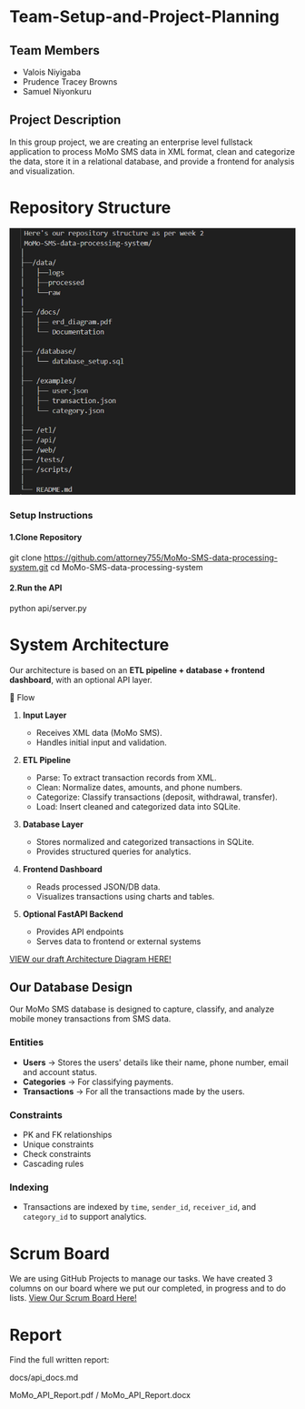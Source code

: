 # Team-Setup-and-Project-Planning

## Team Members
- Valois Niyigaba
- Prudence Tracey Browns
- Samuel Niyonkuru

## Project Description
In this group project, we are creating an enterprise level fullstack application to process MoMo SMS data in XML format, clean and categorize the data, store it in a relational database, and provide a frontend for analysis and visualization.

# Repository Structure
 ![Repository structure](./docs/Screenshot%202025-09-19%20184604.png)
### Setup Instructions
#### 1.Clone Repository
git clone https://github.com/attorney755/MoMo-SMS-data-processing-system.git
cd MoMo-SMS-data-processing-system

#### 2.Run the API
python api/server.py


# System Architecture

Our architecture is based on an **ETL pipeline + database + frontend dashboard**, with an optional API layer.  

   🔹 Flow
1. **Input Layer**
   - Receives XML data (MoMo SMS).
   - Handles initial input and validation.

2. **ETL Pipeline**
   - Parse: To extract transaction records from XML.
   - Clean: Normalize dates, amounts, and phone numbers.
   - Categorize: Classify transactions (deposit, withdrawal, transfer).
   - Load: Insert cleaned and categorized data into SQLite.

3. **Database Layer**
   - Stores normalized and categorized transactions in SQLite.
   - Provides structured queries for analytics.

4. **Frontend Dashboard**
   - Reads processed JSON/DB data.
   - Visualizes transactions using charts and tables.

5. **Optional FastAPI Backend**
   - Provides API endpoints 
   - Serves data to frontend or external systems

[VIEW our draft Architecture Diagram HERE!](https://drive.google.com/file/d/16Aut1PggC4ixzqP85awJLTl4BbRlYdfn/view?usp=sharing)

## Our Database Design
Our MoMo SMS database is designed to capture, classify, and analyze mobile money transactions from SMS data.   

### Entities
- **Users** → Stores the users' details like their name, phone number, email and account status.  
- **Categories** → For classifying payments. 
- **Transactions** → For all the transactions made by the users.   

### Constraints
- PK and FK relationships  
- Unique constraints
- Check constraints 
- Cascading rules

### Indexing
- Transactions are indexed by `time`, `sender_id`, `receiver_id`, and `category_id` to support analytics.   

# Scrum Board
We are using GitHub Projects to manage our tasks. 
We have created 3 columns on our board where we put our completed, in progress and to do lists.
[View Our Scrum Board Here!](https://github.com/users/attorney755/projects/3>)

# Report

Find the full written report:

docs/api_docs.md

MoMo_API_Report.pdf / MoMo_API_Report.docx
